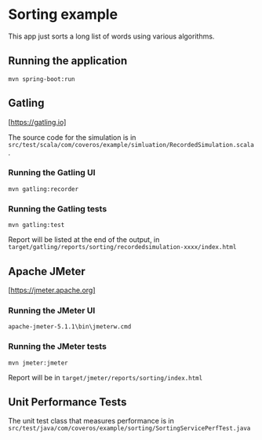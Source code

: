 # Sorting example

This app just sorts a long list of words using various algorithms.

## Running the application

`mvn spring-boot:run`


## Gatling

[https://gatling.io]

The source code for the simulation is in `src/test/scala/com/coveros/example/simluation/RecordedSimulation.scala`.

### Running the Gatling UI

`mvn gatling:recorder`

### Running the Gatling tests

`mvn gatling:test`

Report will be listed at the end of the output, in `target/gatling/reports/sorting/recordedsimulation-xxxx/index.html`


## Apache JMeter

[https://jmeter.apache.org]

### Running the JMeter UI

`apache-jmeter-5.1.1\bin\jmeterw.cmd`

### Running the JMeter tests

`mvn jmeter:jmeter`

Report will be in `target/jmeter/reports/sorting/index.html`


## Unit Performance Tests

The unit test class that measures performance is in `src/test/java/com/coveros/example/sorting/SortingServicePerfTest.java`

